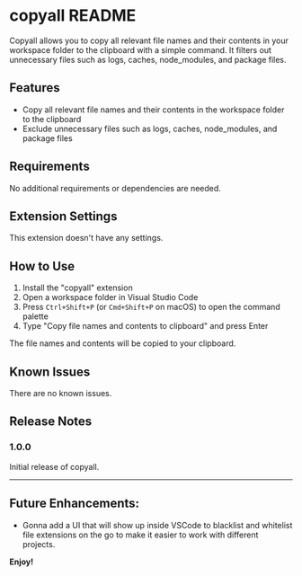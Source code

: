 # copyall README

Copyall allows you to copy all relevant file names and their contents in your workspace folder to the clipboard with a simple command. It filters out unnecessary files such as logs, caches, node_modules, and package files.

## Features

- Copy all relevant file names and their contents in the workspace folder to the clipboard
- Exclude unnecessary files such as logs, caches, node_modules, and package files

## Requirements

No additional requirements or dependencies are needed.

## Extension Settings

This extension doesn't have any settings.

## How to Use

1. Install the "copyall" extension
2. Open a workspace folder in Visual Studio Code
3. Press `Ctrl+Shift+P` (or `Cmd+Shift+P` on macOS) to open the command palette
4. Type "Copy file names and contents to clipboard" and press Enter

The file names and contents will be copied to your clipboard.

## Known Issues

There are no known issues.

## Release Notes

### 1.0.0

Initial release of copyall.

---

## Future Enhancements:
- Gonna add a UI that will show up inside VSCode to blacklist and whitelist file extensions on the go to make it easier to work with different projects.

**Enjoy!**
